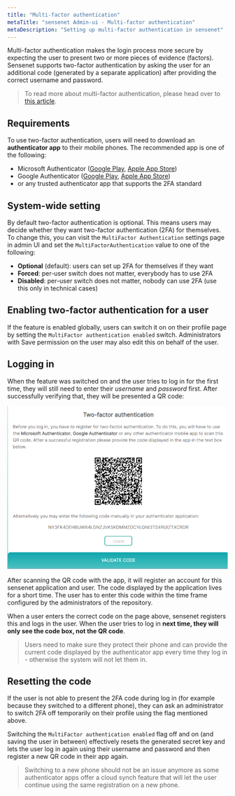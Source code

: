 ```yaml
---
title: "Multi-factor authentication"
metaTitle: "sensenet Admin-ui - Multi-factor authentication"
metaDescription: "Setting up multi-factor authentication in sensenet"
---
```


Multi-factor authentication makes the login process more secure by expecting the user to present two or more pieces of evidence (factors). Sensenet supports two-factor authentication by asking the user for an additional code (generated by a separate application) after providing the correct username and password.

> To read more about multi-factor authentication, please head over to [this article](https://en.wikipedia.org/wiki/Multi-factor_authentication).

## Requirements
To use two-factor authentication, users will need to download an **authenticator app** to their mobile phones. The recommended app is one of the following:

- Microsoft Authenticator ([Google Play](https://play.google.com/store/apps/details?id=com.azure.authenticator), [Apple App Store](https://apps.apple.com/us/app/microsoft-authenticator/id983156458))
- Google Authenticator ([Google Play](https://play.google.com/store/apps/details?id=com.google.android.apps.authenticator2), [Apple App Store](https://apps.apple.com/us/app/google-authenticator/id388497605))
- or any trusted authenticator app that supports the 2FA standard

## System-wide setting
By default two-factor authentication is optional. This means users may decide whether they want two-factor authentication (2FA) for themselves. To change this, you can visit the `MultiFactor Authentication` settings page in admin UI and set the `MultiFactorAuthentication` value to one of the following:

- **Optional** (default): users can set up 2FA for themselves if they want
- **Forced**: per-user switch does not matter, everybody has to use 2FA
- **Disabled**: per-user switch does not matter, nobody can use 2FA (use this only in technical cases)

## Enabling two-factor authentication for a user
If the feature is enabled globally, users can switch it on on their profile page by setting the `MultiFactor authentication enabled` switch. Administrators with Save permission on the user may also edit this on behalf of the user.

## Logging in
When the feature was switched on and the user tries to log in for the first time, they will still need to enter their _username_ and _password_ first. After successfully verifying that, they will be presented a QR code:

![Two-factor QR code](../img/two-factor-qrcode.png "Two-factor QR code")

After scanning the QR code with the app, it will register an account for this sensenet application and user. The code displayed by the application lives for a short time. The user has to enter this code within the time frame configured by the administrators of the repository.

When a user enters the correct code on the page above, sensenet registers this and logs in the user. When the user tries to log in **next time, they will only see the code box, not the QR code**.

> Users need to make sure they protect their phone and can provide the current code displayed by the authenticator app every time they log in  - otherwise the system will not let them in.

## Resetting the code
If the user is not able to present the 2FA code during log in (for example because they switched to a different phone), they can ask an administrator to switch 2FA off temporarily on their profile using the flag mentioned above.

Switching the `MultiFactor authentication enabled` flag off and on (and saving the user in between) effectively resets the generated secret key and lets the user log in again using their username and password and then register a new QR code in their app again.

> Switching to a new phone should not be an issue anymore as some authenticator apps offer a cloud synch feature that will let the user continue using the same registration on a new phone.
